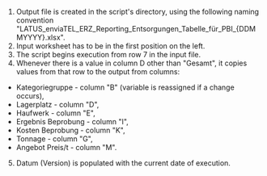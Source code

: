1. Output file is created in the script's directory, using the following naming convention "LATUS_enviaTEL_ERZ_Reporting_Entsorgungen_Tabelle_für_PBI_{DDMMYYYY}.xlsx".
2. Input worksheet has to be in the first position on the left.
3. The script begins execution from row 7 in the input file.
4. Whenever there is a value in column D other than "Gesamt", it copies values from that row to the output from columns:
- Kategoriegruppe - column "B" (variable is reassigned if a change occurs),
- Lagerplatz - column "D",
- Haufwerk - column "E",
- Ergebnis Beprobung - column "I",
- Kosten Beprobung - column "K",
- Tonnage - column "G",
- Angebot Preis/t - column "M".
5. Datum (Version) is populated with the current date of execution.

